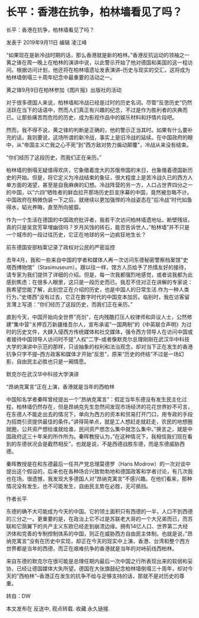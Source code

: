 # 长平：香港在抗争，柏林墙看见了吗？

长平：香港在抗争，柏林墙看见了吗？

发表于 2019年9月11日 编辑 凌江峰

“如果现在是新冷战时期的话，那么香港就是新的柏林。”香港反抗运动的领袖之一黄之锋在周一晚上在柏林的演讲中说，以此警示开始了他对德国和美国的这一程访问。根据访问计划，他还将在柏林墙遗址发表演讲–历史与现实的交汇，这将成为柏林墙倒塌三十周年纪念中最重要的活动之一。

黄之锋9月9日在柏林参加《图片报》出版社的活动

对于很多德国人来说，柏林墙和冷战已经是过时的历史名词。尽管”反思历史”仍然活跃在当下的话语中，然而人们真正有兴趣的纪念，不过是作为胜利者的庆典而已。让那些痛苦而危险的历史，成为影视作品中的娱乐材料和抒情片段吧。

然而，我不得不说，黄之锋的判断是正确的，他的警示正当其时。如果有什么要补充的话，我则要说，这场所谓的新冷战，事实上是旧冷战的延续。在中国政府的眼中，从”帝国主义亡我之心不死”到”西方敌对势力煽动颠覆”，冷战从来没有结束。

“你们经历了这段历史，而我们正在亲历。”

柏林墙的倒塌无疑值得欢庆，它象徵着庞大的苏俄帝国的末日，也象徵着德国新历史的开始。但是，将它定义为冷战结束的象征，很大程度上是苦冷战久已的西方人单方面的渴望，甚至是自我麻痹的幻想。冷战阵营的另一方，人口占世界四分之一的中国，以”六四”牺牲者的鲜血拉开那场历史巨变序幕的中国，竟然被忽略不计。中国政府在稍微伪装一下之后，就继续以更加强悍的冷战姿态在”后冷战”时代如鱼得水，韬光养晦，直至所向披靡。

作为一个生活在德国的中国政府批评者，我若干次访问柏林墙遗地址。断壁残垣，真的只是吴宫芳草埋幽径吗？岁月风蚀的砖石，能否告诉世人，”柏林墙”并不只是一个城市的一段过往历史，它正在地球的另一边疯狂地生长？

前东德国安部档案记录了政权对公民的严密监控

去年4月，我和一些来自中国的学者和媒体人再一次访问东德秘密警察档案馆”史塔西博物馆”（Stasimuseum）。跟以往一样，馆方人员给予了热情友好的接待，请专家为我们提供了详细的介绍。但是，每一次我都强烈地感觉，或者说我都为此感到焦虑：在很多人眼里，这只是一段历史而已。我忍不住对正在讲解的专家说：我希望您能了解，此刻您正在介绍的历史，也是中国人的日常生活.作为一种人类行为，”史塔西”没有过去，它正在数字时代的中国变本加厉。临别时，我在访客留言薄上写道：”你们经历了这段历史，而我们正在亲历。”

直到今天，中国开始向全世界”亮剑”，在内残酷打压人权律师和异议人士，公然修建”集中营”关押百万新疆维吾尔人，宣布承诺”一国两制”的《中英联合声明》为过时的历史文件，大肆入侵西方传统媒体和社交媒体，强令西方领导人在访问中国或者接待中国领导人访问时不提”人权”二字–或者像默克尔总理刚刚在武汉华中科技大学的演讲中示范的那样，只谈抽象的权利和法治观念，却对当下正在发生的香港抗争只字不提–西方政客和媒体才开始”反思”，原来”历史的终结”不过是一场幻影，自由民主必胜也只是一厢情愿。

默克尔在武汉华中科技大学演讲

 “昂纳克寓言”正在上演，香港就是当年的西柏林

中国知名学者秦晖曾经提出一个”昂纳克寓言”：假定当年东德没有发生民主化过程，柏林墙仍然存在，但是昂纳克先生忽然间发现市场经济的花花世界妙不可言，在东德人不能走出去的情况下，单向为西方的资本和贸易打开门口，用专政的手段为招商引资提供最佳的条件。”讲得简单点，就是工人想赶走就赶走，农民的地想圈就圈，公共资产想给谁就给谁，民间资产想怎么集中就怎么集中。”换言之，就是中国政府这三十年来的所作所为。秦晖教授认为，”在这种情况下，我相信我们现在看到的东德状况会是截然相反”，也就是说，不是西德战胜东德，而是东德威胁西德。

秦晖教授是在和东德最后一任共产党总理莫德罗（Hans Modrow）的一次对谈中提出这个假设的，后来也在各种场合兴致勃勃地和德国政客和学者讨论，有几次我也在场。很遗憾，我发现大多德国人对”昂纳克寓言”不感兴趣。在他们看来，那种情况没有发生，也不可能发生，自由民主势在必胜，无可抵挡。

作者长平

东德的确不大可能成为今天的中国。它的领土面积只有西德的一半，人口不到西德的三分之一。更重要的是，在政治上它不过是苏联老大哥的一个大兄弟而已，而苏联和它荫翼下的共产主义东欧已经走到崩溃边缘。拥有14亿人口、世界第二大经济体和完善的专制控制体系的中国，则正在威胁西方自由民主体制。也就是说，”昂纳克寓言”没有在历史中实现，却正在今天的现实中上演，香港、台湾和整个西方世界都是当年的西德，而正在艰难抗争的香港就是当年的对峙前线西柏林。

来自东德的默克尔在很可能是总理任期内最后一次中国之行所表现出来的软弱和妥协，已经让德国媒体大失所望。德国在大张旗鼓纪念柏林墙倒塌三十周年，却对今天的”西柏林”–香港正在发生的抗争不给与足够支持的话，那就不是对历史的尊重。

转自：DW

本文发布在 反送中, 观点转载. 收藏 永久链接.